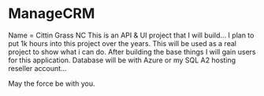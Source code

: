 # ManageCRM

Name = Cittin Grass NC
This is an API & UI project that I will build... I plan to put 1k hours into this project over the years. This will be used as a real project to show what i can do. After building the base things I will gain users for this application. Database will be with Azure or my SQL A2 hosting reseller account...






























May the force be with you. 
